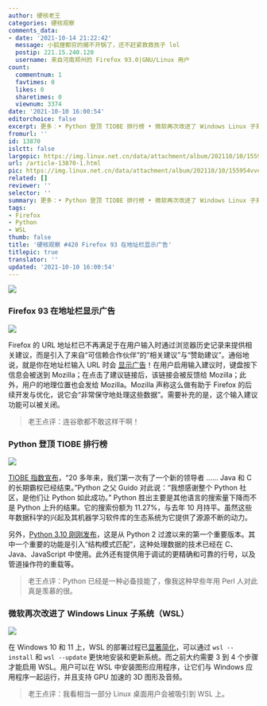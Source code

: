 ```yaml
---
author: 硬核老王
categories: 硬核观察
comments_data:
- date: '2021-10-14 21:22:42'
  message: 小狐狸都穷的揭不开锅了，还不赶紧救救孩子 lol
  postip: 221.15.240.120
  username: 来自河南郑州的 Firefox 93.0|GNU/Linux 用户
count:
  commentnum: 1
  favtimes: 0
  likes: 0
  sharetimes: 0
  viewnum: 3374
date: '2021-10-10 16:00:54'
editorchoice: false
excerpt: 更多：• Python 登顶 TIOBE 排行榜 • 微软再次改进了 Windows Linux 子系统（WSL）
fromurl: ''
id: 13870
islctt: false
largepic: https://img.linux.net.cn/data/attachment/album/202110/10/155954vvew5huwjue7sseh.jpg
url: /article-13870-1.html
pic: https://img.linux.net.cn/data/attachment/album/202110/10/155954vvew5huwjue7sseh.jpg.thumb.jpg
related: []
reviewer: ''
selector: ''
summary: 更多：• Python 登顶 TIOBE 排行榜 • 微软再次改进了 Windows Linux 子系统（WSL）
tags:
- Firefox
- Python
- WSL
thumb: false
title: '硬核观察 #420 Firefox 93 在地址栏显示广告'
titlepic: true
translator: ''
updated: '2021-10-10 16:00:54'
---
```


![](https://img.linux.net.cn/data/attachment/album/202110/10/155954vvew5huwjue7sseh.jpg)


### Firefox 93 在地址栏显示广告


![](https://img.linux.net.cn/data/attachment/album/202110/10/160004z5ye273f9ks2t3lg.jpg)


Firefox 的 URL 地址栏已不再满足于在用户输入时通过浏览器历史记录来提供相关建议，而是引入了来自“可信赖合作伙伴”的“相关建议”与“赞助建议”。通俗地说，就是你在地址栏输入 URL 时会 [显示广告](https://www.howtogeek.com/760425/firefox-now-sends-your-address-bar-keystrokes-to-mozilla/)！在用户启用输入建议时，键盘按下信息会被送到 Mozilla；在点击了建议链接后，该链接会被反馈给 Mozilla；此外，用户的地理位置也会发给 Mozilla。Mozilla 声称这么做有助于 Firefox 的后续开发与优化，说它会“非常保守地处理这些数据”。需要补充的是，这个输入建议功能可以被关闭。



> 
> 老王点评：连谷歌都不敢这样干啊！
> 
> 
> 


### Python 登顶 TIOBE 排行榜


![](https://img.linux.net.cn/data/attachment/album/202110/10/160025klitmlixti8tm5mi.jpg)


[TIOBE 指数宣布](https://www.tiobe.com/tiobe-index/)，“20 多年来，我们第一次有了一个新的领导者 …… Java 和 C 的长期霸权已经结束。”Python 之父 Guido 对此说：“我想感谢整个 Python 社区，是他们让 Python 如此成功。” Python 胜出主要是其他语言的搜索量下降而不是 Python 上升的结果。它的搜索份额为 11.27%，与去年 10 月持平。虽然这些年数据科学的兴起及其机器学习软件库的生态系统为它提供了源源不断的动力。


另外，[Python 3.10 刚刚发布](https://docs.python.org/3.10/whatsnew/3.10.html)，这是从 Python 2 过渡以来的第一个重要版本。其中一个重要的功能是引入“结构模式匹配”，这种处理数据的技术已经在 C、Java、JavaScript 中使用。此外还有提供用于调试的更精确和可靠的行号，以及管道操作符的重载等。



> 
> 老王点评：Python 已经是一种必备技能了，像我这种早些年用 Perl 人对此真是羡慕的很。
> 
> 
> 


### 微软再次改进了 Windows Linux 子系统（WSL）


![](https://img.linux.net.cn/data/attachment/album/202110/10/160041pnpbrsbgs2k2ikwo.jpg)


在 Windows 10 和 11 上，WSL 的部署过程已[显著简化](https://arstechnica.com/gadgets/2021/10/the-best-part-of-windows-11-is-a-revamped-windows-subsystem-for-linux/)，可以通过 `wsl --install` 和 `wsl --update` 更快地安装和更新系统。而之前大约需要 3 到 4 个步骤才能启用 WSL。用户可以在 WSL 中安装图形应用程序，让它们与 Windows 应用程序一起运行，并且支持 GPU 加速的 3D 图形及音频。



> 
> 老王点评：我看相当一部分 Linux 桌面用户会被吸引到 WSL 上。
> 
> 
>